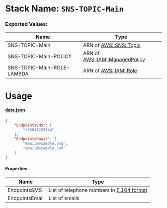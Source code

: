 # Stack Name: `SNS-TOPIC-Main`

### Exported Values:

| Name | Type |
| ---- | ---- |
| SNS-TOPIC-Main | ARN of [AWS::SNS::Topic](https://docs.aws.amazon.com/AWSCloudFormation/latest/UserGuide/aws-properties-sns-topic.html) |
| SNS-TOPIC-Main-POLICY | ARN of [AWS::IAM::ManagedPolicy](https://docs.aws.amazon.com/AWSCloudFormation/latest/UserGuide/aws-resource-iam-managedpolicy.html) |
| SNS-TOPIC-Main-ROLE-LAMBDA | ARN of [AWS::IAM::Role](https://docs.aws.amazon.com/AWSCloudFormation/latest/UserGuide/aws-resource-iam-role.html) |

# Usage

#### [data.json](data.json)
```json
{
	"EndpointsSMS": [
		"+33611223344"
	],
	"EndpointsEmail": [
		"email@example.org",
		"email@example.com"
	]
}
```

#### Properties

| Name | Type |
| ---- | ---- |
| EndpointsSMS | List of telephone numbers in [E.164 format ](https://en.wikipedia.org/wiki/List_of_country_calling_codes) |
| EndpointsEmail | List of emails |

